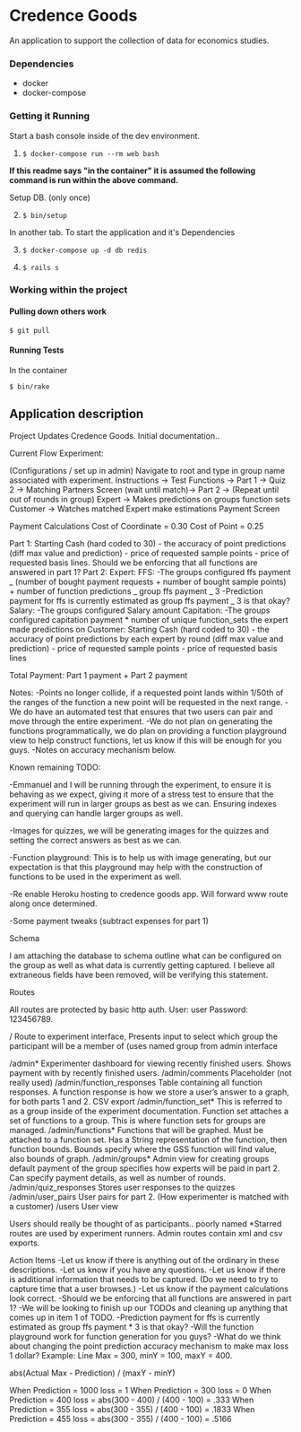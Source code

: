# Credence Goods

An application to support the collection of data for economics studies.

### Dependencies

- docker
- docker-compose

### Getting it Running

Start a bash console inside of the dev environment.

1. `$ docker-compose run --rm web bash`

**If this readme says "in the container" it is assumed the following command is
run within the above command.**

Setup DB. (only once)

2. `$ bin/setup`

In another tab. To start the application and it's Dependencies

3. `$ docker-compose up -d db redis`

4. `$ rails s`

### Working within the project

#### Pulling down others work

    $ git pull

#### Running Tests

In the container

    $ bin/rake

## Application description

Project Updates Credence Goods. Initial documentation..

Current Flow Experiment:

(Configurations / set up in admin)
Navigate to root and type in group name associated with experiment.
Instructions ->
Test Functions ->
Part 1 ->
Quiz 2 ->
Matching Partners Screen (wait until match)->
Part 2 ->
(Repeat until out of rounds in group)
Expert -> Makes predictions on groups function sets
Customer -> Watches matched Expert make estimations
Payment Screen

Payment Calculations
Cost of Coordinate = 0.30
Cost of Point = 0.25

Part 1:
Starting Cash (hard coded to 30) - the accuracy of point predictions (diff max value and prediction) - price of requested sample points - price of requested basis lines.
Should we be enforcing that all functions are answered in part 1?
Part 2:
Expert:
FFS:
-The groups configured ffs payment _ (number of bought payment requests + number of bought sample points) + number of function predictions _ group ffs payment _ 3
-Prediction payment for ffs is currently estimated as group ffs payment _ 3 is that okay?
Salary:
-The groups configured Salary amount
Capitation:
-The groups configured capitation payment \* number of unique function_sets the expert made predictions on
Customer:
Starting Cash (hard coded to 30) - the accuracy of point predictions by each expert by round (diff max value and prediction) - price of requested sample points - price of requested basis lines

Total Payment: Part 1 payment + Part 2 payment

Notes:
-Points no longer collide, if a requested point lands within 1/50th of the ranges of the function a new point will be requested in the next range.
-We do have an automated test that ensures that two users can pair and move through the entire experiment.
-We do not plan on generating the functions programmatically, we do plan on providing a function playground view to help construct functions, let us know if this will be enough for you guys.
-Notes on accuracy mechanism below.

Known remaining TODO:

-Emmanuel and I will be running through the experiment, to ensure it is behaving as we expect, giving it more of a stress test to ensure that the experiment will run in larger groups as best as we can. Ensuring indexes and querying can handle larger groups as well.

-Images for quizzes, we will be generating images for the quizzes and setting the correct answers as best as we can.

-Function playground: This is to help us with image generating, but our expectation is that this playground may help with the construction of functions to be used in the experiment as well.

-Re enable Heroku hosting to credence goods app. Will forward www route along once determined.

-Some payment tweaks (subtract expenses for part 1)

Schema

I am attaching the database to schema outline what can be configured on the group as well as what data is currently getting captured. I believe all extraneous fields have been removed, will be verifying this statement.

Routes

All routes are protected by basic http auth. User: user Password: 123456789.

/
Route to experiment interface, Presents input to select which group the participant will be a member of (uses named group from admin interface

/admin*
Experimenter dashboard for viewing recently finished users. Shows payment with by recently finished users.
/admin/comments
Placeholder (not really used)
/admin/function_responses
Table containing all function responses. A function response is how we store a user’s answer to a graph, for both parts 1 and 2. CSV export
/admin/function_set*
This is referred to as a group inside of the experiment documentation. Function set attaches a set of functions to a group. This is where function sets for groups are managed.
/admin/functions*
Functions that will be graphed. Must be attached to a function set. Has a String representation of the function, then function bounds. Bounds specify where the GSS function will find value, also bounds of graph.
/admin/groups*
Admin view for creating groups default payment of the group specifies how experts will be paid in part 2. Can specify payment details, as well as number of rounds.
/admin/quiz_responses
Stores user responses to the quizzes
/admin/user_pairs
User pairs for part 2. (How experimenter is matched with a customer)
/users
User view

Users should really be thought of as participants.. poorly named
\*Starred routes are used by experiment runners. Admin routes contain xml and csv exports.

Action Items
-Let us know if there is anything out of the ordinary in these descriptions.
-Let us know if you have any questions.
-Let us know if there is additional information that needs to be captured. (Do we need to try to capture time that a user browses.)
-Let us know if the payment calculations look correct.
-Should we be enforcing that all functions are answered in part 1?
-We will be looking to finish up our TODOs and cleaning up anything that comes up in item 1 of TODO.
-Prediction payment for ffs is currently estimated as group ffs payment \* 3 is that okay?
-Will the function playground work for function generation for you guys?
-What do we think about changing the point prediction accuracy mechanism to make max loss 1 dollar? Example: Line Max = 300, minY = 100, maxY = 400.

abs(Actual Max - Prediction) / (maxY - minY)

When Prediction = 1000 loss = 1
When Prediction = 300 loss = 0
When Prediction = 400 loss = abs(300 - 400) / (400 - 100) = .333
When Prediction = 355 loss = abs(300 - 355) / (400 - 100) = .1833
When Prediction = 455 loss = abs(300 - 355) / (400 - 100) = .5166
